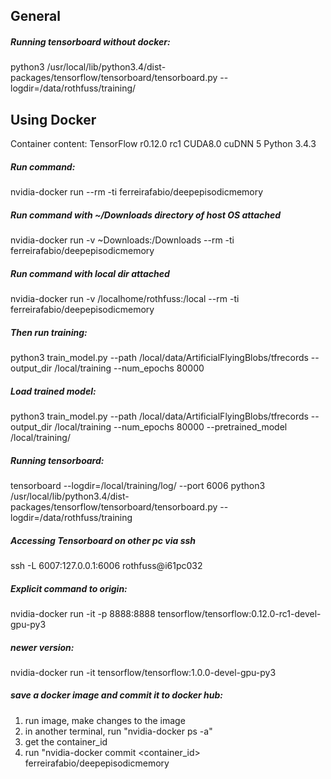 ## General
##### Running tensorboard without docker:
python3 /usr/local/lib/python3.4/dist-packages/tensorflow/tensorboard/tensorboard.py --logdir=/data/rothfuss/training/

## Using Docker
Container content: TensorFlow r0.12.0 rc1 CUDA8.0 cuDNN 5 Python 3.4.3

##### Run command:
nvidia-docker run --rm -ti ferreirafabio/deepepisodicmemory

##### Run command with ~/Downloads directory of host OS attached
nvidia-docker run -v ~Downloads:/Downloads --rm -ti ferreirafabio/deepepisodicmemory

##### Run command with local dir attached
nvidia-docker run -v /localhome/rothfuss:/local --rm -ti ferreirafabio/deepepisodicmemory

##### Then run training:
python3 train_model.py --path /local/data/ArtificialFlyingBlobs/tfrecords --output_dir /local/training --num_epochs 80000

##### Load trained model:
python3 train_model.py --path /local/data/ArtificialFlyingBlobs/tfrecords --output_dir /local/training --num_epochs 80000 --pretrained_model /local/training/

##### Running tensorboard:
tensorboard --logdir=/local/training/log/ --port 6006
python3 /usr/local/lib/python3.4/dist-packages/tensorflow/tensorboard/tensorboard.py  --logdir=/data/rothfuss/training

##### Accessing Tensorboard on other pc via ssh
ssh -L 6007:127.0.0.1:6006 rothfuss@i61pc032

##### Explicit command to origin:
nvidia-docker run -it -p 8888:8888 tensorflow/tensorflow:0.12.0-rc1-devel-gpu-py3

##### newer version:
nvidia-docker run -it tensorflow/tensorflow:1.0.0-devel-gpu-py3

##### save a docker image and commit it to docker hub:
1. run image, make changes to the image
2. in another terminal, run "nvidia-docker ps -a"
3. get the container_id
4. run "nvidia-docker commit <container_id> ferreirafabio/deepepisodicmemory 

